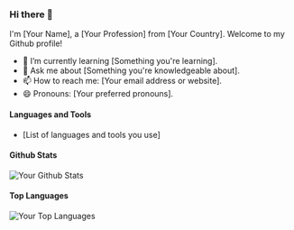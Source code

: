 ### Hi there 👋

I'm [Your Name], a [Your Profession] from [Your Country]. Welcome to my Github profile!

- 🌱 I’m currently learning [Something you're learning].
- 💬 Ask me about [Something you're knowledgeable about].
- 📫 How to reach me: [Your email address or website].
- 😄 Pronouns: [Your preferred pronouns].

#### Languages and Tools

- [List of languages and tools you use]

#### Github Stats

![Your Github Stats](https://github-readme-stats.vercel.app/api?username=souhail404&show_icons=true&theme=dracula)

#### Top Languages

![Your Top Languages](https://github-readme-stats.vercel.app/api/top-langs/?username=souhail404&layout=compact&theme=dracula)
